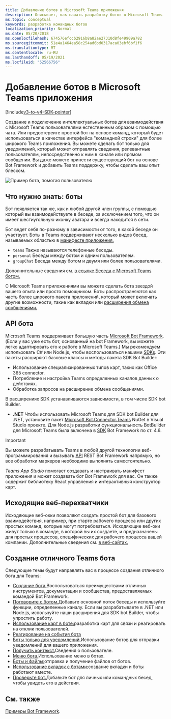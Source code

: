 ```yaml
---
title: Добавление ботов в Microsoft Teams приложения
description: Описывает, как начать разработку ботов в Microsoft Teams
ms.topic: conceptual
keywords: разработка командных ботов
localization_priority: Normal
ms.date: 05/20/2018
ms.openlocfilehash: 674576efccb2916b8a82ae27310d8fe49909a782
ms.sourcegitcommit: 51e4a1464ea58c254ad6bd0317aca03ebf6bf1f6
ms.translationtype: MT
ms.contentlocale: ru-RU
ms.lasthandoff: 05/19/2021
ms.locfileid: "52566756"
---
```

# <a name="add-bots-to-microsoft-teams-apps"></a>Добавление ботов в Microsoft Teams приложения

[!include[v3-to-v4-SDK-pointer](~/includes/v3-to-v4-pointer-bots.md)]

Создание и подключение интеллектуальных ботов для взаимодействия с Microsoft Teams пользователями естественным образом с помощью чата. Или предостереите простой бот на основе команд, который будет использоваться в качестве интерфейса "командной строки" для более широкого Teams приложения. Вы можете сделать бот только для уведомлений, который может отправлять сведения, релевантные пользователям, непосредственно к ним в канале или прямом сообщении. Вы даже можете принести существующий бот на основе Bot Framework и добавить Teams поддержку, чтобы сделать ваш опыт блеском.

![Пример бота, помогая пользователю](~/assets/images/bot_example.png)

## <a name="what-you-need-to-know-bots"></a>Что нужно знать: боты

Бот появляется так же, как и любой другой член группы, с помощью который вы взаимодействуете в беседе, за исключением того, что он имеет шестиугольную иконку аватара и всегда находится в сети.

Бот ведет себя по-разному в зависимости от того, в какой беседе он участвует. Боты в Teams поддерживают несколько видов бесед, называемых областью в [манифесте приложения.](~/resources/schema/manifest-schema.md)

* `teams` Также называются телефонные беседы.
* `personal` Беседы между ботом и одним пользователем.
* `groupChat` Беседа между ботом и двумя или более пользователями.

Дополнительные сведения см. [в ссылке Беседа с Microsoft Teams ботом.](~/resources/bot-v3/bot-conversations/bots-conversations.md)

С Microsoft Teams приложениями вы можете сделать бота звездой вашего опыта или просто помощником. Боты распространяются как часть более широкого пакета приложений, который [](~/tabs/what-are-tabs.md) может включать другие возможности, такие как вкладки или [расширения обмена сообщениями.](~/messaging-extensions/what-are-messaging-extensions.md)

## <a name="bot-apis"></a>API бота

Microsoft Teams поддерживает большую часть [Microsoft Bot Framework](https://dev.botframework.com/). (Если у вас уже есть бот, основанный на bot Framework, вы можете легко адаптировать его к работе в Microsoft Teams.) Мы рекомендуем использовать C# или Node.js, чтобы воспользоваться нашими [SDKs](/microsoftteams/platform/#pivot=sdk-tools). Эти пакеты расширяют базовые классы и методы пакета SDK Bot Builder:

* Использование специализированных типов карт, таких как Office 365 connector.
* Потребление и настройка Teams определенных каналов данных о действиях.
* Обработка запросов на расширение обмена сообщениями.

В расширениях SDK устанавливаются зависимости, в том числе SDK bot Builder.

* **.NET** Чтобы использовать Microsoft Teams для SDK bot Builder для .NET, установите пакет [Microsoft.Bot.Connector.Teams](https://www.nuget.org/packages/Microsoft.Bot.Connector.Teams) NuGet в Visual Studio проекте. Для Node.js разработки функциональность BotBuilder для Microsoft Teams была включена в [SDK](https://github.com/microsoft/botframework-sdk) Bot Framework по ст. 4.6.

> [!IMPORTANT]
> Вы можете разрабатывать Teams в любой другой технологии веб-программирования и вызывать [API](/bot-framework/rest-api/bot-framework-rest-overview) REST Bot Framework напрямую, но все обработки маркеров необходимо выполнять самостоятельно.

*Teams App Studio* помогает создавать и настраивать манифест приложения и может создавать бот Bot Framework для вас. Он также содержит библиотеку React управления и интерактивный конструктор карт.

## <a name="outgoing-webhooks"></a>Исходящие веб-перехватчики

Исходяющие веб-окки позволяют создать простой бот для базового взаимодействия, например, при старте рабочего процесса или других простых команд, которые могут потребоваться. Исходяющие веб-оки живут только в команде, в которой вы их создаете, и предназначены для простых процессов, специфических для рабочего процесса вашей компании. Дополнительные сведения см. [в веб-сайтах.](~/webhooks-and-connectors/how-to/add-outgoing-webhook.md)

## <a name="build-a-great-teams-bot"></a>Создание отличного Teams бота

Следующие темы будут направлять вас в процессе создания отличного бота для Teams:

* [Создание бота.](~/resources/bot-v3/bots-create.md)Воспользоваться преимуществами отличных инструментов, документации и сообщества, предоставляемых командой Bot Framework.
* [Поговорите с ботом.](~/resources/bot-v3/bot-conversations/bots-conversations.md)Добавьте основной поток беседы и используйте функции, определенные каналу. Если вы разрабатываете в .NET или Node.js, используйте наши расширения для SDK bot Builder, чтобы упростить работу.
* [Использование карт в боте:](~/resources/bot-v3/bots-cards.md)разработка карт для связи и реагировать на отклик пользователей.
* [Реагирование на события бота](~/resources/bot-v3/bots-notifications.md)
* [Боты только для уведомлений.](~/resources/bot-v3/bots-notification-only.md)Использование ботов для отправки уведомлений для вашего приложения.
* [Получить контекст.](~/resources/bot-v3/bots-context.md)Сведения о пользователе.
* [Меню бота.](~/resources/bot-v3/bots-menus.md)Использование меню в ботах.
* [Боты и файлы:](~/resources/bot-v3/bots-files.md)отправка и получение файлов от ботов.
* [Использование вкладок с ботами:](~/resources/bot-v3/bots-with-tabs.md)создание вкладки и боты работают вместе.
* [Проверьте бот.](~/resources/bot-v3/bots-test.md)Добавьте бот для личных или командных бесед, чтобы увидеть его в действии.

## <a name="see-also"></a>См. также

[Примеры Bot Framework](https://github.com/Microsoft/BotBuilder-Samples/blob/master/README.md).